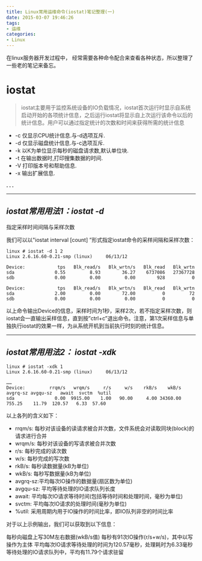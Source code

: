 ```yaml
---
title: Linux常用运维命令(iostat)笔记整理(一)
date: 2015-03-07 19:46:26
tags: 
- 运维
categories:
- Linux
---
```


在linux服务器开发过程中， 经常需要各种命令配合来查看各种状态，所以整理了一些老的笔记来备忘。

# **iostat**

> iostat主要用于监控系统设备的IO负载情况，iostat首次运行时显示自系统启动开始的各项统计信息，之后运行iostat将显示自上次运行该命令以后的统计信息。用户可以通过指定统计的次数和时间来获得所需的统计信息

 - -c 仅显示CPU统计信息.与-d选项互斥.
 - -d 仅显示磁盘统计信息.与-c选项互斥.
 - -k 以K为单位显示每秒的磁盘请求数,默认单位块.
 - -t  在输出数据时,打印搜集数据的时间.
 - -V 打印版本号和帮助信息.
 - -x  输出扩展信息.
 

**. . .**<!-- more -->

------------
## *iostat常用用法1：iostat -d*
指定采样时间间隔与采样次数

我们可以以"iostat interval [count] ”形式指定iostat命令的采样间隔和采样次数：
```
linux # iostat -d 1 2
Linux 2.6.16.60-0.21-smp (linux)     06/13/12

Device:            tps   Blk_read/s   Blk_wrtn/s   Blk_read   Blk_wrtn
sda               0.55         8.93        36.27    6737086   27367728
sdb               0.00         0.00         0.00        928          0

Device:            tps   Blk_read/s   Blk_wrtn/s   Blk_read   Blk_wrtn
sda               2.00         0.00        72.00          0         72
sdb               0.00         0.00         0.00          0          0
```
以上命令输出Device的信息，采样时间为1秒，采样2次，若不指定采样次数，则iostat会一直输出采样信息，直到按”ctrl+c”退出命令。注意，第1次采样信息与单独执行iostat的效果一样，为从系统开机到当前执行时刻的统计信息。

----------
## *iostat常用用法2： iostat -xdk*
```
linux # iostat -xdk 1
Linux 2.6.16.60-0.21-smp (linux)     06/13/12

……
Device:         rrqm/s   wrqm/s     r/s     w/s    rkB/s    wkB/s avgrq-sz avgqu-sz   await  svctm  %util
sda               0.00  9915.00    1.00   90.00     4.00 34360.00   755.25    11.79  120.57   6.33  57.60
```

以上各列的含义如下：

- rrqm/s: 每秒对该设备的读请求被合并次数，文件系统会对读取同块(block)的请求进行合并
- wrqm/s: 每秒对该设备的写请求被合并次数
- r/s: 每秒完成的读次数
- w/s: 每秒完成的写次数
- rkB/s: 每秒读数据量(kB为单位)
- wkB/s: 每秒写数据量(kB为单位)
- avgrq-sz:平均每次IO操作的数据量(扇区数为单位)
- avgqu-sz: 平均等待处理的IO请求队列长度
- await: 平均每次IO请求等待时间(包括等待时间和处理时间，毫秒为单位)
- svctm: 平均每次IO请求的处理时间(毫秒为单位)
- %util: 采用周期内用于IO操作的时间比率，即IO队列非空的时间比率
 

对于以上示例输出，我们可以获取到以下信息：

每秒向磁盘上写30M左右数据(wkB/s值)
每秒有91次IO操作(r/s+w/s)，其中以写操作为主体
平均每次IO请求等待处理的时间为120.57毫秒，处理耗时为6.33毫秒
等待处理的IO请求队列中，平均有11.79个请求驻留

